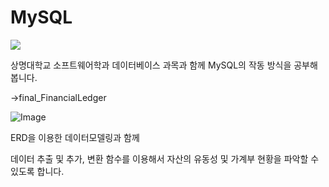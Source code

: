 # MySQL

<img src="https://img.shields.io/badge/mysql-4479A1?style=for-the-badge&logo=mysql&logoColor=white"> 

상명대학교 소프트웨어학과 데이터베이스 과목과 함께 MySQL의 작동 방식을 공부해 봅니다.

->final_FinancialLedger

![Image](https://github.com/user-attachments/assets/3a8d4949-fc8e-4dcd-96f8-634c347dac04)

ERD을 이용한 데이터모델링과 함께

데이터 추출 및 추가, 변환 함수를 이용해서 자산의 유동성 및 가계부 현황을 파악할 수 있도록 합니다.
